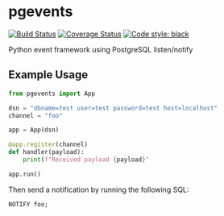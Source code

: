 # pgevents 

[![Build Status](https://travis-ci.com/peajayni/pgevents.svg?branch=master)](https://travis-ci.com/peajayni/pgevents)
[![Coverage Status](https://coveralls.io/repos/github/peajayni/pgevents/badge.svg?branch=master&kill_cache=1)](https://coveralls.io/github/peajayni/pgevents?branch=master)
[![Code style: black](https://img.shields.io/badge/code%20style-black-000000.svg)](https://github.com/psf/black)

Python event framework using PostgreSQL listen/notify

## Example Usage

```python
from pgevents import App

dsn = "dbname=test user=test password=test host=localhost"
channel = "foo"

app = App(dsn)

@app.register(channel)
def handler(payload):
    print(f"Received payload {payload}"

app.run()
```

Then send a notification by running the following SQL:

```sql
NOTIFY foo;
```
